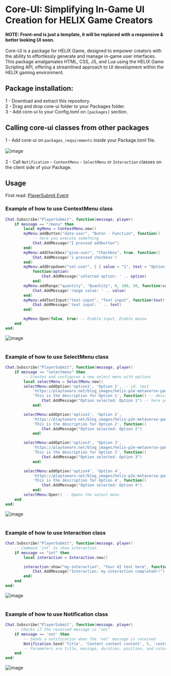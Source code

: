 # Core-UI: Simplifying In-Game UI Creation for HELIX Game Creators
**NOTE: Front-end is just a template, it will be replaced with a responsive & better looking UI soon.**
<br>
<br>
Core-UI is a package for HELIX Game, designed to empower creators with the ability to effortlessly generate and manage in-game user interfaces. This package amalgamates HTML, CSS, JS, and Lua using the HELIX Game Scripting API, offering a streamlined approach to UI development within the HELIX gaming environment.

## Package installation:

1 - Download and extract this repository.
<br>
2 - Drag and drop core-ui folder to your Packages folder.
<br>
3 - Add core-ui to your Config.toml on `[packages]` section. 
<br>
## Calling core-ui classes from other packages

1 - Add core-ui on `packages_requirements` inside your Package.toml file.
<br>
<br>
![image](https://github.com/helix-game/core-ui/assets/67294331/a6f8a114-6fe7-4dc3-91c7-5756d353007c)
<br>
<br>
2 - Call `Notification` - `ContextMenu` - `SelectMenu` or `Interaction` classes on the client side of your Package. 

## Usage 

First read: <a href="https://add-core-ui.docs-9aw.pages.dev/docs/scripting-reference/static-classes/chat#event-playersubmit" target="_blank">PlayerSubmit Event</a>

### Example of how to use ContextMenu class 
```lua
Chat.Subscribe("PlayerSubmit", function(message, player)
    if message == "/menu" then
        local myMenu = ContextMenu.new()
        myMenu:addButton("date-user", "Buton - Function", function()
            -- here you execute something
            Chat.AddMessage("I pressed addbutton")
        end)
        myMenu:addCheckbox("give-user", "Checkbox", true, function()
            Chat.AddMessage('i pressed checbkox')
        end)
        myMenu:addDropdown("set-user", { { value = "1", text = "Option 1" }, { value = "2", text = "Option 2" } },
            function(option)
                Chat.AddMessage('selected option: ' .. option)
            end)
        myMenu:addRange("quantity", "Quantity", 0, 100, 50, function(value)
            Chat.AddMessage('range value: ' .. value)
        end)
        myMenu:addTextInput("text-input", "Text input", function(text)
            Chat.AddMessage('text input: ' .. text)
        end)

        myMenu:Open(false, true) -- Enable input, Enable mouse
    end
end)
```
![image](https://github.com/helix-game/core-ui/assets/67294331/6626758c-a10a-40ff-9991-8352a21a1a49)
<br>
<br>
### Example of how to use SelectMenu class 
```lua
Chat.Subscribe("PlayerSubmit", function(message, player)
    if message == "selectmenu" then
        -- Creates and configures a new select menu with options
        local selectMenu = SelectMenu.new()
        selectMenu:addOption('option1', 'Option 1', -- id, text
            'https://playtoearn.net/blog_images/helix-p2e-metaverse-game-introduces-this-months-exciting-list-of-events-1000x700.jpeg', -- image 
            'This is the description for Option 1', function() -- description, callback
                Chat.AddMessage("Option selected: Option 1") -- here you execute anything u want :)
            end)

        selectMenu:addOption('option2', 'Option 2',
            'https://playtoearn.net/blog_images/helix-p2e-metaverse-game-introduces-this-months-exciting-list-of-events-1000x700.jpeg',
            'This is the description for Option 2', function()
                Chat.AddMessage("Option selected: Option 2")
            end)

        selectMenu:addOption('option3', 'Option 3',
            'https://playtoearn.net/blog_images/helix-p2e-metaverse-game-introduces-this-months-exciting-list-of-events-1000x700.jpeg',
            'This is the description for Option 3', function()
                Chat.AddMessage("Option selected: Option 3")
            end)

        selectMenu:addOption('option4', 'Option 4',
            'https://playtoearn.net/blog_images/helix-p2e-metaverse-game-introduces-this-months-exciting-list-of-events-1000x700.jpeg',
            'This is the description for Option 4', function()
                Chat.AddMessage("Option selected: Option 4")
            end)
        selectMenu:Open() -- Opens the select menu
    end
end)
```
![image](https://github.com/helix-game/core-ui/assets/67294331/d180a49e-d41c-4468-b4cb-1f4fbcfcdfc2)
<br>
<br>
### Example of how to use Interaction class 
```lua
Chat.Subscribe("PlayerSubmit", function(message, player)
    -- Command 'int' to show interaction
    if message == "int" then
        local interaction = Interaction.new()

        interaction:show("my-interaction", "Your UI text here", function()
            Chat.AddMessage("Interaction: my-interaction completed!!")
        end)
    end
end)
```
![image](https://github.com/helix-game/core-ui/assets/67294331/f038df82-18e0-4f95-b005-7539fb85703b)
<br>
<br>
### Example of how to use Notification class 
```lua
Chat.Subscribe("PlayerSubmit", function(message, player)
    -- Checks if the received message is 'not'
    if message == 'not' then
        -- Sends a notification when the 'not' message is received
        Notification.Send('Title', 'Content content content', 5, 'center', "#00f300")
        -- Parameters are title, message, duration, position, and color
    end
end)
```
![image](https://github.com/helix-game/core-ui/assets/67294331/5e2ed392-a340-46bb-a94b-8ae18afafdb9)

